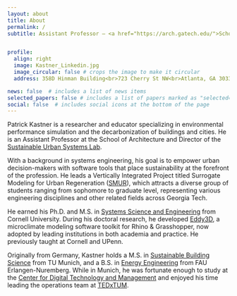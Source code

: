 ```yaml
---
layout: about
title: About
permalink: /
subtitle: Assistant Professor — <a href="https://arch.gatech.edu/">School of Architecture</a> — Georgia Institute of Technology<br> Director of the <a href="https://sustain.arch.gatech.edu/">Sustainable Urban Systems Lab</a>


profile:
  align: right
  image: Kastner_Linkedin.jpg
  image_circular: false # crops the image to make it circular
  address: 358D Hinman Building<br>723 Cherry St NW<br>Atlanta, GA 30332

news: false  # includes a list of news items
selected_papers: false # includes a list of papers marked as "selected={true}"
social: false  # includes social icons at the bottom of the page
---
```


Patrick Kastner is a researcher and educator specializing in environmental performance simulation and the decarbonization of buildings and cities. He is an Assistant Professor at the School of Architecture and Director of the [Sustainable Urban Systems Lab](https://sustain.arch.gatech.edu). 

With a background in systems engineering, his goal is to empower urban decision-makers with software tools that place sustainability at the forefront of the profession. He leads a Vertically Integrated Project titled Surrogate Modeling for Urban Regeneration ([SMUR](https://vip-smur.github.io/)), which attracts a diverse group of students ranging from sophomore to graduate level, representing various engineering disciplines and other related fields across Georgia Tech.


He earned his Ph.D. and M.S. in [Systems Science and Engineering](https://www.systemseng.cornell.edu/se/programs/systems-phd) from Cornell University. During his doctoral research, he developed [Eddy3D](https://www.eddy3d.com/), a microclimate modeling software toolkit for Rhino & Grasshopper, now adopted by leading institutions in both academia and practice. He previously taught at Cornell and UPenn.

Originally from Germany, Kastner holds a M.S. in [Sustainable Building Science](https://www.ed.tum.de/en/ed/studies/degree-programs/resource-efficient-and-sustainable-building-m-sc/) from TU Munich, and a B.S. in [Energy Engineering](https://www.et.studium.fau.de/) from FAU Erlangen-Nuremberg. While in Munich, he was fortunate enough to study at the [Center for Digital Technology and Management](https://www.cdtm.de/cdtm_team/patrick-kastner/) and enjoyed his time leading the operations team at [TEDxTUM](https://www.tedxtum.com/).
